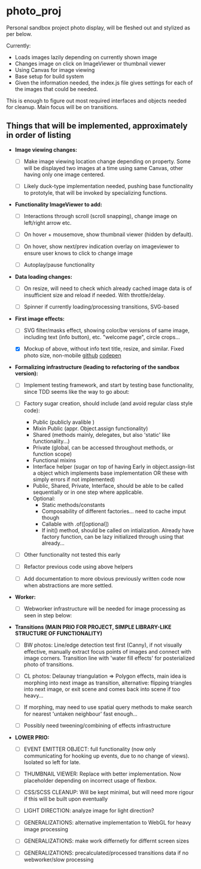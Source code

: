 # photo_proj

Personal sandbox project photo display, will be fleshed out and stylized as per below.

Currently:
- Loads images lazily depending on currently shown image
- Changes image on click on ImageViewer or thumbnail viewer
- Using Canvas for image viewing
- Base setup for build system
- Given the information needed, the index.js file gives settings for each of the images that could be needed.

This is enough to figure out most required interfaces and objects needed for cleanup. Main focus will be on transitions.

## Things that will be implemented, approximately in order of listing
- **Image viewing changes:**

	- [ ] Make image viewing location change depending on property. Some will be displayed two images at a time using same Canvas, other having only one image centered.

	- [ ] Likely duck-type implementation needed, pushing base functionality to prototyle, that will be invoked by specializing functions.

- **Functionality ImageViewer to add:**

	- [ ] Interactions through scroll (scroll snapping), change image on left/right arrow etc.

	- [ ] On hover + mousemove, show thumbnail viewer (hidden by default).

	- [ ] On hover, show next/prev indication overlay on imageviewer to ensure user knows to click to change image

	- [ ] Autoplay/pause functionality

- **Data loading changes:**

	- [ ] On resize, will need to check which already cached image data is of insufficient size and reload if needed. With throttle/delay.

	- [ ] Spinner if currently loading/processing transitions, SVG-based

- **First image effects:**

	- [ ] SVG filter/masks effect, showing color/bw versions of same image, including text (info button), etc. "welcome page", circle crops...

	-	[x] Mockup of above, without info text title, resize, and similar. Fixed photo size, non-mobile [github](https://github.com/Tille88/photo_startpage) [codepen](https://codepen.io/jonastillman/full/WgBoOQ/)

- **Formalizing infrastructure (leading to refactoring of the sandbox version):**

	- [ ] Implement testing framework, and start by testing base functionality, since TDD seems like the way to go about:

	- [ ] Factory sugar creation, should include (and avoid regular class style code):
		- Public (publicly avalible )
		- Mixin Public (appr. Object.assign functionality)
		- Shared (methods mainly, delegates, but also 'static' like functionality...)
		- Private (global, can be accessed throughout methods, or function scope)
		- Functional mixins
		- Interface helper (sugar on top of having Early in object.assign-list a object which implements base implementation OR these with simply errors if not implemented)
		- Public, Shared, Private, Interface, should be able to be called sequentially or in one step where applicable.
		- Optional:
			- Static methods/constants
			- Composability of different factories... need to cache imput though
			- Callable with .of([optional])
			- If init() method, should be called on intialization. Already have factory function, can be lazy initialized through using that already...

	- [ ] Other functionality not tested this early

	- [ ] Refactor previous code using above helpers

	- [ ] Add documentation to more obvious previously written code now when abstractions are more settled.

- **Worker:**

	- [ ] Webworker infrastructure will be needed for image processing as seen in step below:

- **Transitions (MAIN PRIO FOR PROJECT, SIMPLE LIBRARY-LIKE STRUCTURE OF FUNCTIONALITY)**

	- [ ] BW photos: Line/edge detection test first (Canny), if not visually effective, manually extract focus points of images and connect with image corners. Transition line with 'water fill effects' for posterialized photo of transitions.

	- [ ] CL photos: Delaunay triangulation => Polygon effects, main idea is morphing into next image as transition, alternative: flipping triangles into next image, or exit scene and comes back into scene if too heavy...

	- [ ] If morphing, may need to use spatial query methods to make search for nearest 'untaken neighbour' fast enough...

	- [ ] Possibly need tweening/combining of effects infrastructure

- **LOWER PRIO:**

	- [ ] EVENT EMITTER OBJECT: full functionality (now only communicating for hooking up events, due to no change of views). Isolated so left for late.

	- [ ] THUMBNAIL VIEWER: Replace with better implementation. Now placeholder depending on incorrect usage of flexbox.

	- [ ] CSS/SCSS CLEANUP: Will be kept minimal, but will need more rigour if this will be built upon eventually

	- [ ] LIGHT DIRECTION: analyze image for light direction?

	- [ ] GENERALIZATIONS: alternative implementation to WebGL for heavy image processing

	- [ ] GENERALIZATIONS: make work differnetly for differnt screen sizes

	- [ ] GENERALIZATIONS: precalculated/processed transitions data if no webworker/slow processing
